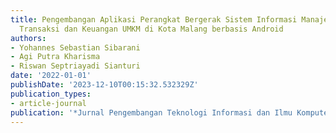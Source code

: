 ```yaml
---
title: Pengembangan Aplikasi Perangkat Bergerak Sistem Informasi Manajemen Produk
  Transaksi dan Keuangan UMKM di Kota Malang berbasis Android
authors:
- Yohannes Sebastian Sibarani
- Agi Putra Kharisma
- Riswan Septriayadi Sianturi
date: '2022-01-01'
publishDate: '2023-12-10T00:15:32.532329Z'
publication_types:
- article-journal
publication: '*Jurnal Pengembangan Teknologi Informasi dan Ilmu Komputer*'
---
```

